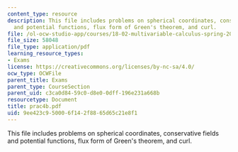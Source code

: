 ```yaml
---
content_type: resource
description: This file includes problems on spherical coordinates, conservative fields
  and potential functions, flux form of Green's theorem, and curl.
file: /ol-ocw-studio-app/courses/18-02-multivariable-calculus-spring-2006/9ee423c950006f142f8865d65c21e8f1_prac4b.pdf
file_size: 58048
file_type: application/pdf
learning_resource_types:
- Exams
license: https://creativecommons.org/licenses/by-nc-sa/4.0/
ocw_type: OCWFile
parent_title: Exams
parent_type: CourseSection
parent_uid: c3ca0d84-59c0-d8e0-0dff-196e231a668b
resourcetype: Document
title: prac4b.pdf
uid: 9ee423c9-5000-6f14-2f88-65d65c21e8f1
---
```

This file includes problems on spherical coordinates, conservative fields and potential functions, flux form of Green's theorem, and curl.